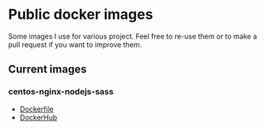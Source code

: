 # Public docker images

Some images I use for various project. Feel free to re-use them or to make a pull request if you want to improve them.


## Current images

### centos-nginx-nodejs-sass

* [Dockerfile](./blob/master/centos-nginx-nodejs-sass/Dockerfile)
* [DockerHub](https://hub.docker.com/r/betree/centos-nginx-nodejs-sass/)
